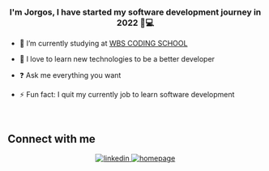 
### <div align="center">I'm Jorgos, I have started my software development journey in 2022 🌱💻</div>  
  

- 🔭 I’m currently studying at [WBS CODING SCHOOL](https://www.wbscodingschool.com/web-app-development-bootcamp/)  
  

- 🌱 I love to learn new technologies to be a better developer
  

- ❓ Ask me everything you want  
  

- ⚡ Fun fact: I quit my currently job to learn software development  
  

<br/>  


## Connect with me  
<div align="center">
<a href="https://linkedin.com/in/jorgos-papapostolu" target="_blank">
<img src=https://img.shields.io/badge/linkedin-%231E77B5.svg?&style=for-the-badge&logo=linkedin&logoColor=white alt=linkedin style="margin-bottom: 5px;" />
</a>  
  <a href="https://www.jorgos.dev" target="_blank">
<img src=https://img.shields.io/badge/homepage-purple?logo=javascript&style=for-the-badge&logo=user&logoColor=white alt=homepage style="margin-bottom: 5px;" />
</a> 
</div>  
  
